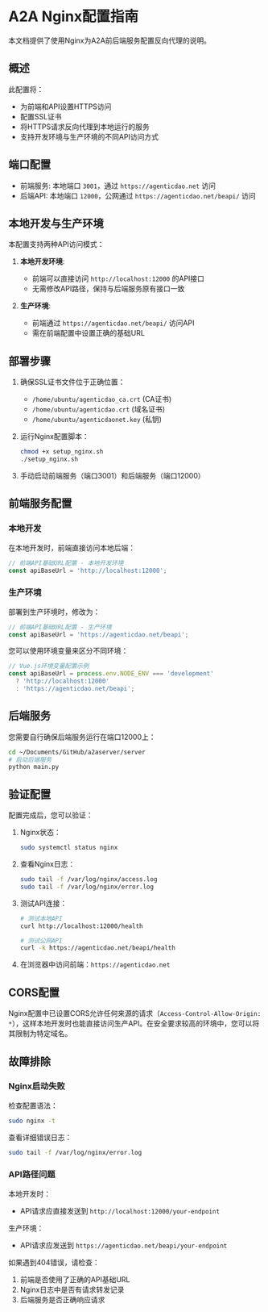 # A2A Nginx配置指南

本文档提供了使用Nginx为A2A前后端服务配置反向代理的说明。

## 概述

此配置将：
- 为前端和API设置HTTPS访问
- 配置SSL证书
- 将HTTPS请求反向代理到本地运行的服务
- 支持开发环境与生产环境的不同API访问方式

## 端口配置

- 前端服务: 本地端口 `3001`，通过 `https://agenticdao.net` 访问
- 后端API: 本地端口 `12000`，公网通过 `https://agenticdao.net/beapi/` 访问

## 本地开发与生产环境

本配置支持两种API访问模式：

1. **本地开发环境**: 
   - 前端可以直接访问 `http://localhost:12000` 的API接口
   - 无需修改API路径，保持与后端服务原有接口一致

2. **生产环境**: 
   - 前端通过 `https://agenticdao.net/beapi/` 访问API
   - 需在前端配置中设置正确的基础URL

## 部署步骤

1. 确保SSL证书文件位于正确位置：
   - `/home/ubuntu/agenticdao_ca.crt` (CA证书)
   - `/home/ubuntu/agenticdao.crt` (域名证书)
   - `/home/ubuntu/agenticdaonet.key` (私钥)

2. 运行Nginx配置脚本：
   ```bash
   chmod +x setup_nginx.sh
   ./setup_nginx.sh
   ```

3. 手动启动前端服务（端口3001）和后端服务（端口12000）

## 前端服务配置

### 本地开发

在本地开发时，前端直接访问本地后端：

```javascript
// 前端API基础URL配置 - 本地开发环境
const apiBaseUrl = 'http://localhost:12000';
```

### 生产环境

部署到生产环境时，修改为：

```javascript
// 前端API基础URL配置 - 生产环境
const apiBaseUrl = 'https://agenticdao.net/beapi';
```

您可以使用环境变量来区分不同环境：

```javascript
// Vue.js环境变量配置示例
const apiBaseUrl = process.env.NODE_ENV === 'development' 
  ? 'http://localhost:12000' 
  : 'https://agenticdao.net/beapi';
```

## 后端服务

您需要自行确保后端服务运行在端口12000上：

```bash
cd ~/Documents/GitHub/a2aserver/server
# 启动后端服务
python main.py
```

## 验证配置

配置完成后，您可以验证：

1. Nginx状态：
   ```bash
   sudo systemctl status nginx
   ```

2. 查看Nginx日志：
   ```bash
   sudo tail -f /var/log/nginx/access.log
   sudo tail -f /var/log/nginx/error.log
   ```

3. 测试API连接：
   ```bash
   # 测试本地API
   curl http://localhost:12000/health
   
   # 测试公网API
   curl -k https://agenticdao.net/beapi/health
   ```

4. 在浏览器中访问前端：`https://agenticdao.net`

## CORS配置

Nginx配置中已设置CORS允许任何来源的请求（`Access-Control-Allow-Origin: *`），这样本地开发时也能直接访问生产API。在安全要求较高的环境中，您可以将其限制为特定域名。

## 故障排除

### Nginx启动失败

检查配置语法：
```bash
sudo nginx -t
```

查看详细错误日志：
```bash
sudo tail -f /var/log/nginx/error.log
```

### API路径问题

本地开发时：
- API请求应直接发送到 `http://localhost:12000/your-endpoint`

生产环境：
- API请求应发送到 `https://agenticdao.net/beapi/your-endpoint`

如果遇到404错误，请检查：
1. 前端是否使用了正确的API基础URL
2. Nginx日志中是否有请求转发记录
3. 后端服务是否正确响应请求 
